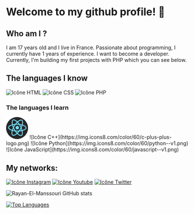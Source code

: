 # Welcome to my github profile! 🖖

## Who am I ?
I am 17 years old and I live in France. Passionate about programming, I currently have 1 years of experience. I want to become a developer. Currently, I'm building my first projects with PHP which you can see below.

## The languages ​​I know
![Icône HTML](https://img.icons8.com/color/60/html-5--v1.png)
![Icône CSS](https://img.icons8.com/color/60/css3.png)
![Icône PHP](https://img.icons8.com/offices/60/php-logo.png)

### The languages ​​I learn
<img src="./src/logo_react.png" width="60" height="60" >
![Icône C++](https://img.icons8.com/color/60/c-plus-plus-logo.png)
![Icône Python](https://img.icons8.com/color/60/python--v1.png)
![Icône JavaScript](https://img.icons8.com/color/60/javascript--v1.png)

## My networks:
[![Icône Instagram](https://img.icons8.com/color/60/instagram-new--v1.png)](https://www.instagram.com/rayan_el_man)
[![Icône Youtube](https://img.icons8.com/color/60/youtube-play.png)](https://www.youtube.com/channel/UCxq9hV5F9u0lvLjj9-i-pQg)
[![Icône Twitter](https://img.icons8.com/color/60/twitter--v1.png)](https://twitter.com/rayan_el_man)

![Rayan-El-Manssouri GitHub stats](https://github-readme-stats.vercel.app/api?username=Rayan-El-Manssouri)

[![Top Languages](https://github-readme-stats.vercel.app/api/top-langs/?username=Rayan-El-Manssouri&layout=compact)](https://github.com/anuraghazra/github-readme-stats)  

